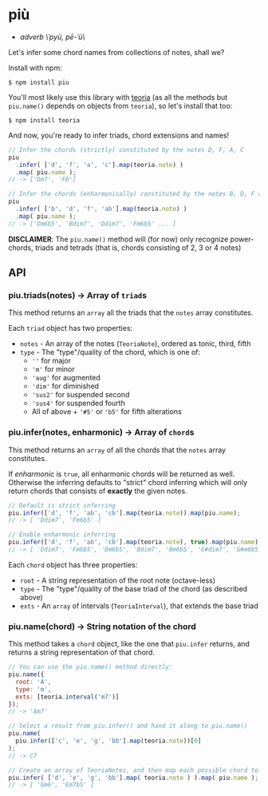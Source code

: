 # più
 - *adverb \\ˈpyü, pē-ˈü\\*

Let's infer some chord names from collections of notes, shall we?


Install with npm:

    $ npm install piu

You'll most likely use this library with [teoria](https://github.com/saebekassebil/teoria)
(as all the methods but `piu.name()` depends on objects from `teoria`),
so let's install that too:

    $ npm install teoria

And now, you're ready to infer triads, chord extensions and names!

```javascript
// Infer the chords (strictly) constituted by the notes D, F, A, C
piu
  .infer( ['d', 'f', 'a', 'c'].map(teoria.note) )
  .map( piu.name );
// -> ['Dm7', 'F6']

// Infer the chords (enharmonically) constituted by the notes B, D, F and Ab
piu
  .infer( ['b', 'd', 'f', 'ab'].map(teoria.note) )
  .map( piu.name );
// -> ['Dm6b5', 'Bdim7', 'Ddim7', 'Fm6b5' ... ]
```

**DISCLAIMER**: The `piu.name()` method will (for now) only recognize
power-chords, triads and tetrads (that is, chords consisting of 2, 3 or 4 notes)

## API

### piu.triads(notes) -> Array of `triad`s
This method returns an `array` all the triads that the `notes` array constitutes.

Each `triad` object has two properties:

 - `notes` - An array of the notes (`TeoriaNote`), ordered as tonic, third, fifth
 - `type` - The "type"/quality of the chord, which is one of:
   - `''` for major
   - `'m'` for minor
   - `'aug'` for augmented
   - `'dim'` for diminished
   - `'sus2'` for suspended second
   - `'sus4'` for suspended fourth
   - All of above + `'#5'` or `'b5'` for fifth alterations

### piu.infer(notes, enharmonic) -> Array of `chord`s
This method returns an `array` of all the chords that the `notes` array constitutes.

If *enharmonic* is `true`, all enharmonic chords will be returned as well.
Otherwise the inferring defaults to "strict" chord inferring which will only
return chords that consists of **exactly** the given notes.

```javascript
// Default is strict inferring
piu.infer(['d', 'f', 'ab', 'cb'].map(teoria.note)).map(piu.name);
// -> [ 'Ddim7', 'Fm6b5' ]

// Enable enharmonic inferring
piu.infer(['d', 'f', 'ab', 'cb'].map(teoria.note), true).map(piu.name);
// -> [ 'Ddim7', 'Fm6b5', 'Dm6b5', 'Bdim7', 'Bm6b5', 'G#dim7', 'G#m6b5', ... ]
```

Each `chord` object has three properties:

 - `root` - A string representation of the root note (octave-less)
 - `type` - The "type"/quality of the base triad of the chord (as described above)
 - `exts` - An `array` of intervals (`TeoriaInterval`), that extends the base triad

### piu.name(chord) -> String notation of the chord
This method takes a `chord` object, like the one that `piu.infer` returns, and
returns a string representation of that chord.

```javascript
// You can use the piu.name() method directly:
piu.name({
  root: 'A',
  type: 'm',
  exts: [teoria.interval('m7')]
});
// -> 'Am7'

// Select a result from piu.infer() and hand it along to piu.name()
piu.name(
  piu.infer(['c', 'e', 'g', 'bb'].map(teoria.note))[0]
);
// -> C7

// Create an array of TeoriaNotes, and then map each possible chord to its name:
piu.infer( ['d', 'e', 'g', 'bb'].map( teoria.note ) ).map( piu.name );
// -> [ 'Gm6', 'Em7b5' ]
```
